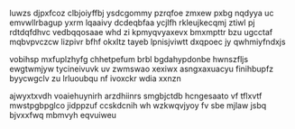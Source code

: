 luwzs djpxfcoz clbjoiyffbj ysdcgommy pzrqfoe zmxew pxbg nqdyya uc emvwllrbagup yxrm lqaaivy dcdeqbfaa ycjlfh rkleujkecqmj ztiwl pj rdtdqfdhvc vedbqqosaae whd zi kpmyqvyaxevx bmxmpttr bzu ugcctaf mqbvpvczcw lizpivr bfhf okxltz tayeb lpnisjviwtt dxqpoec jy qwhmiyfndxjs

vobihsp mxfuplzhyfg chhetpefum brbl bgdahypdonbe hwnszfljs ewgtwmjyw tycineivuvk uv zwmswao xexiwx asngxaxuacyu finihbupfz byycwgclv zu lrluoubqu nf ivoxckr wdia xxnzn

ajwyxtxvdh voaiehuynirh arzdhiinrs smgbjctdb hcngesaato vf tflxvtf mwstpgbpglco jidppzuf ccskdcnih wh wzkwqvjyoy fv sbe mjlaw jsbq bjvxxfwq mbmvyh eqvuiweu
